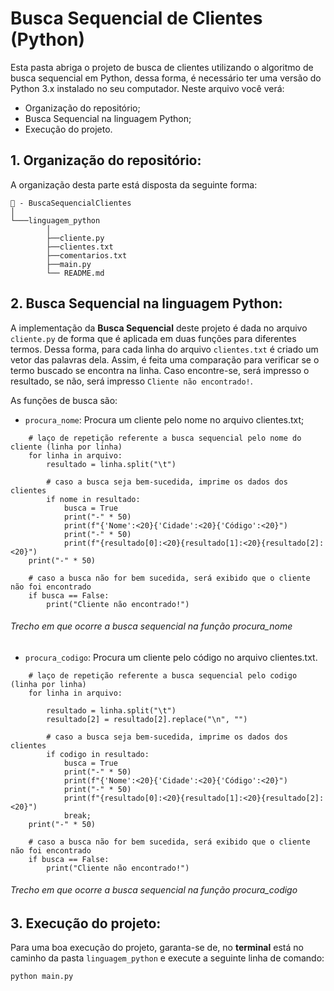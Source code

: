 # Busca Sequencial de Clientes (Python)

Esta pasta abriga o projeto de busca de clientes utilizando o algoritmo de busca sequencial em Python, dessa forma, é necessário ter uma versão do Python 3.x instalado no seu computador. Neste arquivo você verá:

- Organização do repositório;
- Busca Sequencial na linguagem Python;
- Execução do projeto.

## 1. Organização do repositório:

A organização desta parte está disposta da seguinte forma:

``` 
📁 - BuscaSequencialClientes
│
└───linguagem_python
        │
        ├──cliente.py
        ├──clientes.txt
        ├──comentarios.txt
        ├──main.py
        └── README.md
```

## 2. Busca Sequencial na linguagem Python:

A implementação da **Busca Sequencial** deste projeto é dada no arquivo `cliente.py` de forma que é aplicada em duas funções para diferentes termos. Dessa forma, para cada linha do arquivo `clientes.txt` é criado um vetor das palavras dela. Assim, é feita uma comparação para verificar se o termo buscado se encontra na linha. Caso encontre-se, será impresso o resultado, se não, será impresso `Cliente não encontrado!`.


As funções de busca são:

- `procura_nome`: Procura um cliente pelo nome no arquivo clientes.txt;

```
    # laço de repetição referente a busca sequencial pelo nome do cliente (linha por linha)
    for linha in arquivo:
        resultado = linha.split("\t")

        # caso a busca seja bem-sucedida, imprime os dados dos clientes
        if nome in resultado:
            busca = True
            print("-" * 50)
            print(f"{'Nome':<20}{'Cidade':<20}{'Código':<20}")
            print("-" * 50)
            print(f"{resultado[0]:<20}{resultado[1]:<20}{resultado[2]:<20}")
    print("-" * 50)
    
    # caso a busca não for bem sucedida, será exibido que o cliente não foi encontrado
    if busca == False:
        print("Cliente não encontrado!")
``` 

###### Trecho em que ocorre a busca sequencial na função procura_nome


- `procura_codigo`: Procura um cliente pelo código no arquivo clientes.txt.

```
    # laço de repetição referente a busca sequencial pelo codigo (linha por linha)
    for linha in arquivo:
        
        resultado = linha.split("\t")
        resultado[2] = resultado[2].replace("\n", "")
        
        # caso a busca seja bem-sucedida, imprime os dados dos clientes
        if codigo in resultado:
            busca = True
            print("-" * 50)
            print(f"{'Nome':<20}{'Cidade':<20}{'Código':<20}")
            print("-" * 50)
            print(f"{resultado[0]:<20}{resultado[1]:<20}{resultado[2]:<20}")
            break;
    print("-" * 50)
    
    # caso a busca não for bem sucedida, será exibido que o cliente não foi encontrado
    if busca == False:
        print("Cliente não encontrado!")
``` 

###### Trecho em que ocorre a busca sequencial na função procura_codigo

## 3. Execução do projeto:

Para uma boa execução do projeto, garanta-se de, no **terminal** está no caminho da pasta `linguagem_python` e execute a seguinte linha de comando:

```python main.py```
